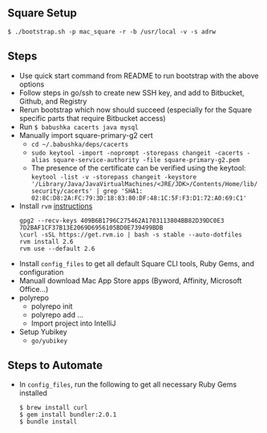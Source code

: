 ## Square Setup

```
$ ./bootstrap.sh -p mac_square -r -b /usr/local -v -s adrw
```

## Steps

- Use quick start command from README to run bootstrap with the above options
- Follow steps in go/ssh to create new SSH key, and add to Bitbucket, Github, and Registry
- Rerun bootstrap which now should succeed (especially for the Square specific parts that require Bitbucket access)
- Run `$ babushka cacerts java mysql`
- Manually import square-primary-g2 cert
  - `cd ~/.babushka/deps/cacerts`
  - `sudo keytool -import -noprompt -storepass changeit -cacerts -alias square-service-authority -file square-primary-g2.pem`
  - The presence of the certificate can be verified using the keytool:
    `keytool -list -v -storepass changeit -keystore '/Library/Java/JavaVirtualMachines/<JRE/JDK>/Contents/Home/lib/security/cacerts' | grep 'SHA1: 02:8C:D8:2A:FC:79:3D:18:83:80:DF:48:1C:5F:F3:D1:72:A0:69:C1'`
- Install `rvm` [instructions](https://rvm.io/)
  ```
  gpg2 --recv-keys 409B6B1796C275462A1703113804BB82D39DC0E3 7D2BAF1CF37B13E2069D6956105BD0E739499BDB
  \curl -sSL https://get.rvm.io | bash -s stable --auto-dotfiles
  rvm install 2.6
  rvm use --default 2.6
  ```
- Install `config_files` to get all default Square CLI tools, Ruby Gems, and configuration
- Manuall download Mac App Store apps (Byword, Affinity, Microsoft Office...)
- polyrepo
  - polyrepo init
  - polyrepo add ...
  - Import project into IntelliJ
- Setup Yubikey
  - `go/yubikey`

## Steps to Automate

- In `config_files`, run the following to get all necessary Ruby Gems installed
  ```
  $ brew install curl
  $ gem install bundler:2.0.1
  $ bundle install
  ```
